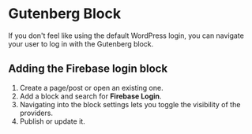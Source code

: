 # Gutenberg Block

If you don't feel like using the default WordPress login, you can navigate your user to log in with the Gutenberg block.

## Adding the Firebase login block

1. Create a page/post or open an existing one.
2. Add a block and search for **Firebase Login**.
3. Navigating into the block settings lets you toggle the visibility of the providers.
4. Publish or update it.
